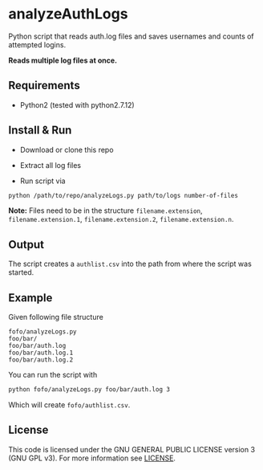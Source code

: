 # analyzeAuthLogs
Python script that reads auth.log files and saves usernames and counts of attempted logins.

**Reads multiple log files at once.**
## Requirements
- Python2 (tested with python2.7.12)

## Install & Run
- Download or clone this repo
- Extract all log files 

- Run script via 

```bash
python /path/to/repo/analyzeLogs.py path/to/logs number-of-files
````


**Note:** Files need to be in the structure `filename.extension`, `filename.extension.1`, `filename.extension.2`, `filename.extension.n`.

## Output
The script creates a `authlist.csv` into the path from where the script was started. 

## Example
Given following file structure

```
fofo/analyzeLogs.py
foo/bar/
foo/bar/auth.log
foo/bar/auth.log.1
foo/bar/auth.log.2
```
You can run the script with 

```bash
python fofo/analyzeLogs.py foo/bar/auth.log 3
```
Which will create `fofo/authlist.csv`.

## License
This code is licensed under the GNU GENERAL PUBLIC LICENSE version 3 (GNU GPL v3). For more information see [LICENSE](https://github.com/jansule/analyzeAuthLogs/blob/master/LICENSE).

